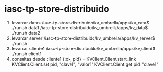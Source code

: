 # iasc-tp-store-distribuido

1. levantar datas
	/iasc-tp-store-distribuido/kv_umbrella/apps/kv_data$ ./run.sh data1
	/iasc-tp-store-distribuido/kv_umbrella/apps/kv_data$ ./run.sh data2	
2. levantar server
	/iasc-tp-store-distribuido/kv_umbrella/apps/kv_server$ ./run.sh
3. levantar cliente1
	/iasc-tp-store-distribuido/kv_umbrella/apps/kv_client$ ./run.sh client1
4. consultas desde cliente1
	{:ok, pid} = KVClient.Client.start_link
	KVClient.Client.set pid, "clave1", "valor1"
	KVClient.Client.get pid, "clave1"


